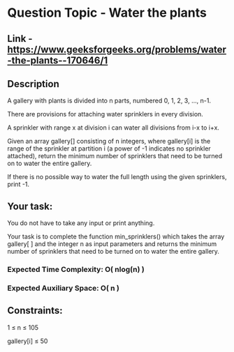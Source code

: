# Question Topic - Water the plants

## Link - https://www.geeksforgeeks.org/problems/water-the-plants--170646/1


## Description

A gallery with plants is divided into n parts, numbered 0, 1, 2, 3, ..., n-1. 

There are provisions for attaching water sprinklers in every division. 

A sprinkler with range x at division i can water all divisions from i-x to i+x.

Given an array gallery[] consisting of n integers, where gallery[i] is the range of the sprinkler at partition i (a power of -1 indicates no sprinkler attached), return the minimum number of sprinklers that need to be turned on to water the entire gallery. 

If there is no possible way to water the full length using the given sprinklers, print -1.

## Your task:

You do not have to take any input or print anything. 

Your task is to complete the function min_sprinklers() which takes the array gallery[ ] and the integer n as input parameters and returns the minimum number of sprinklers that need to be turned on to water the entire gallery.

### Expected Time Complexity: O( nlog(n) )
### Expected Auxiliary Space: O( n )

## Constraints:

1 ≤ n ≤ 105

gallery[i] ≤ 50
